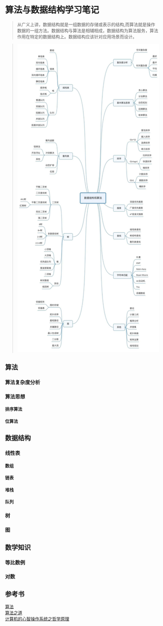 # 算法与数据结构学习笔记
>从广义上讲，数据结构就是一组数据的存储或表示的结构,而算法就是操作数据的一组方法。数据结构与算法是相辅相成，数据结构为算法服务，算法作用在特定的数据结构上。数据结构应该针对应用场景而设计。

>![数据结构与算法思维导图](dataStructureAlgorithmsMind.jpg)

## 算法

### 算法复杂度分析

### 算法思想

#### 排序算法

#### 位算法

## 数据结构

### 线性表

#### 数组

#### 链表

#### 堆栈

#### 队列

### 树

### 图

## 数学知识

### 等比数例

### 对数

## 参考书
[算法](https://book.douban.com/subject/19952400/)  
[算法之道](https://book.douban.com/subject/4249686/)  
[计算机的心智操作系统之哲学原理](https://book.douban.com/subject/3670621/)




